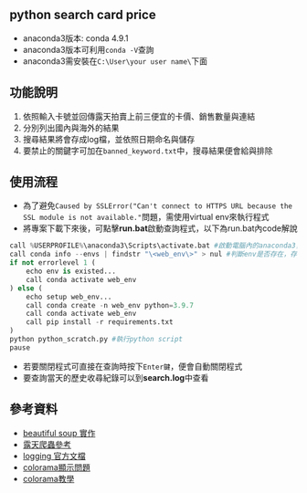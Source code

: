 ## python search card price
- anaconda3版本: conda 4.9.1
- anaconda3版本可利用`conda -V`查詢
- anaconda3需安裝在`C:\User\your user name\`下面

## 功能說明
1. 依照輸入卡號並回傳露天拍賣上前三便宜的卡價、銷售數量與連結
2. 分別列出國內與海外的結果
3. 搜尋結果將會存成log檔，並依照日期命名與儲存
4. 要禁止的關鍵字可加在`banned_keyword.txt`中，搜尋結果便會給與排除

## 使用流程
- 為了避免`Caused by SSLError("Can't connect to HTTPS URL because the SSL module is not available."`問題，需使用virtual env來執行程式
- 將專案下載下來後，可點擊**run.bat**啟動查詢程式，以下為run.bat內code解說
``` python
call %USERPROFILE%\anaconda3\Scripts\activate.bat #啟動電腦內的anaconda3，%USERPROFILE%可自動抓取用戶資訊
call conda info --envs | findstr "\<web_env\>" > nul #判斷env是否存在，存在則啟動，不存在則創建
if not errorlevel 1 (
    echo env is existed...
    call conda activate web_env
) else (
    echo setup web_env...
    call conda create -n web_env python=3.9.7
    call conda activate web_env
    call pip install -r requirements.txt
)
python python_scratch.py #執行python script
pause
```
- 若要關閉程式可直接在查詢時按下`Enter鍵`，便會自動關閉程式
- 要查詢當天的歷史收尋紀錄可以到**search.log**中查看

## 參考資料
- [beautiful soup 實作](https://steam.oxxostudio.tw/category/python/spider/beautiful-soup.html)
- [露天爬蟲參考](https://tlyu0419.github.io/2020/06/14/Crawler-Ruten/)
- [logging 官方文檔](https://docs.python.org/zh-tw/3/howto/logging.html#handler-basic)
- [colorama顯示問題](https://lightrun.com/answers/tartley-colorama-colorama-not-working-with-input)
- [colorama教學](https://www.cnblogs.com/xiao-apple36/p/9151883.html)
